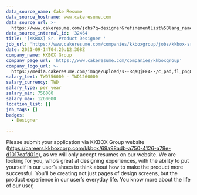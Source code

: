 ```yaml
---
data_source_name: Cake Resume
data_source_hostname: www.cakeresume.com
data_source_url: >-
  https://www.cakeresume.com/jobs?q=designer&refinementList%5Blang_name%5D%5B0%5D=English&refinementList%5Bsalary_type%5D=per_year
data_source_internal_id: '32464'
title: '[KKBOX] Sr. Product Designer '
job_url: 'https://www.cakeresume.com/companies/kkboxgroup/jobs/kkbox-sr-product-designer'
date: 2021-09-14T04:29:12.308Z
company_name: KKBOX Group
company_page_url: 'https://www.cakeresume.com/companies/kkboxgroup'
company_logo_url: >-
  https://media.cakeresume.com/image/upload/s--RqaQjEF4--/c_pad,fl_png8,h_200,w_200/v1604375754/f9qlpok430hwd4k1zx95.png
salary_text: TWD756000 - TWD1260000
salary_currency: TWD
salary_type: per_year
salary_min: 756000
salary_max: 1260000
location_list: []
job_tags: []
badges:
  - Designer

---
```


Please submit your application via KKBOX Group website (https://careers.kkboxcorp.com/kkbox/69a98adb-a750-4126-a79e-d1017eafd01e), as we will only accept resumes on our website. We are looking for you, who’s great at designing experiences, with the ability to put yourself in our user’s shoes to think about how to make the product more successful. You’ll be creating not just pages of design screens, but the product experience in our user’s everyday life. You know more about the life of our user, 
